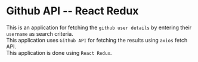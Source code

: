 # Github API -- React Redux

This is an application for fetching the `github user details` by entering their `username` as search criteria.\
This application uses `Github API` for fetching the results using `axios` fetch API.\
This application is done using `React Redux`.
